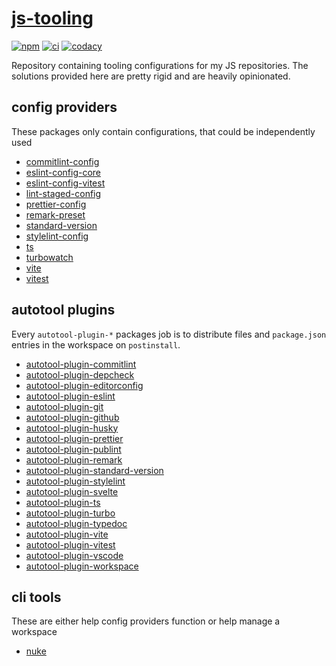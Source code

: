 # [js-tooling](https://github.com/AlexAegis/js-tooling)

[![npm](https://img.shields.io/npm/v/@alexaegis/ts/latest)](https://www.npmjs.com/package/@alexaegis/ts)
[![ci](https://github.com/AlexAegis/js-tooling/actions/workflows/cicd.yml/badge.svg)](https://github.com/AlexAegis/js-tooling/actions/workflows/cicd.yml)
[![codacy](https://app.codacy.com/project/badge/Grade/7939332dc9454dc1b0529e720ff902e6)](https://www.codacy.com/gh/AlexAegis/js-tooling/dashboard?utm_source=github.com&utm_medium=referral&utm_content=AlexAegis/js-tooling&utm_campaign=Badge_Grade)

Repository containing tooling configurations for my JS repositories. The
solutions provided here are pretty rigid and are heavily opinionated.

## config providers

These packages only contain configurations, that could be independently used

- [commitlint-config](packages/commitlint-config/)
- [eslint-config-core](packages/eslint-config-core/)
- [eslint-config-vitest](packages/eslint-config-vitest/)
- [lint-staged-config](packages/lint-staged-config/)
- [prettier-config](packages/prettier-config/)
- [remark-preset](packages/remark-preset/)
- [standard-version](packages/standard-version/)
- [stylelint-config](packages/stylelint-config/)
- [ts](packages/ts/)
- [turbowatch](packages/turbowatch/)
- [vite](packages/vite/)
- [vitest](packages/vitest/)

## autotool plugins

Every `autotool-plugin-*` packages job is to distribute files and `package.json`
entries in the workspace on `postinstall`.

- [autotool-plugin-commitlint](packages/autotool-plugin-commitlint/)
- [autotool-plugin-depcheck](packages/autotool-plugin-depcheck/)
- [autotool-plugin-editorconfig](packages/autotool-plugin-editorconfig/)
- [autotool-plugin-eslint](packages/autotool-plugin-eslint/)
- [autotool-plugin-git](packages/autotool-plugin-git/)
- [autotool-plugin-github](packages/autotool-plugin-github/)
- [autotool-plugin-husky](packages/autotool-plugin-husky/)
- [autotool-plugin-prettier](packages/autotool-plugin-prettier/)
- [autotool-plugin-publint](packages/autotool-plugin-publint/)
- [autotool-plugin-remark](packages/autotool-plugin-remark/)
- [autotool-plugin-standard-version](packages/autotool-plugin-standard-version/)
- [autotool-plugin-stylelint](packages/autotool-plugin-stylelint/)
- [autotool-plugin-svelte](packages/autotool-plugin-svelte/)
- [autotool-plugin-ts](packages/autotool-plugin-ts/)
- [autotool-plugin-turbo](packages/autotool-plugin-turbo/)
- [autotool-plugin-typedoc](packages/autotool-plugin-typedoc/)
- [autotool-plugin-vite](packages/autotool-plugin-vite/)
- [autotool-plugin-vitest](packages/autotool-plugin-vitest/)
- [autotool-plugin-vscode](packages/autotool-plugin-vscode/)
- [autotool-plugin-workspace](packages/autotool-plugin-workspace/)

## cli tools

These are either help config providers function or help manage a workspace

- [nuke](packages/nuke/)
